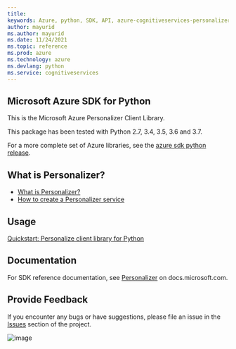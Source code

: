 ```yaml
---
title: 
keywords: Azure, python, SDK, API, azure-cognitiveservices-personalizer, cognitiveservices
author: mayurid
ms.author: mayurid
ms.date: 11/24/2021
ms.topic: reference
ms.prod: azure
ms.technology: azure
ms.devlang: python
ms.service: cognitiveservices
---
```


## Microsoft Azure SDK for Python

This is the Microsoft Azure Personalizer Client Library.

This package has been tested with Python 2.7, 3.4, 3.5, 3.6 and 3.7.

For a more complete set of Azure libraries, see the
[azure sdk python release](https://aka.ms/azsdk/python/all).

## What is Personalizer?

  - [What is
    Personalizer?](https://docs.microsoft.com/azure/cognitive-services/personalizer/what-is-personalizer)
  - [How to create a Personalizer
    service](https://docs.microsoft.com/azure/cognitive-services/personalizer/how-to-settings)

## Usage

[Quickstart: Personalize client library for
Python](https://docs.microsoft.com/azure/cognitive-services/personalizer/sdk-learning-loop?pivots=programming-language-python)

## Documentation

For SDK reference documentation, see
[Personalizer](https://docs.microsoft.com/python/api/overview/azure/) on
docs.microsoft.com.

## Provide Feedback

If you encounter any bugs or have suggestions, please file an issue in
the [Issues](https://github.com/Azure/azure-sdk-for-python/issues)
section of the project.

![image](https://azure-sdk-impressions.azurewebsites.net/api/impressions/azure-sdk-for-python%2Fazure-cognitiveservices-personalizer%2FREADME.png)

